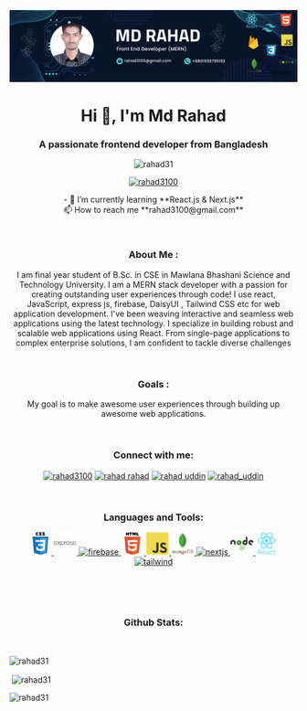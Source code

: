 <p align="center" borderRadius="25px"> <img src="https://github.com/Rahad31/Rahad31/blob/main/Banner.png" alt="rahad31" /> </p>

<h1 align="center">Hi 👋, I'm Md Rahad</h1>
<h3 align="center">A passionate frontend developer from Bangladesh</h3>

<p align="center"> <img src="https://komarev.com/ghpvc/?username=rahad31&label=Profile%20views&color=0e75b6&style=flat" alt="rahad31" /> </p>

<p align="center"> <a href="https://twitter.com/rahad3100" target="blank"><img src="https://img.shields.io/twitter/follow/rahad3100?logo=twitter&style=for-the-badge" alt="rahad3100" /></a> </p>
<p align="center">- 🌱 I’m currently learning **React.js & Next.js**<br>📫 How to reach me **rahad3100@gmail.com** 

</p>



<br>


<h3 align="center">About Me :</h3>
<p  align="center">I am final year student of B.Sc. in CSE in Mawlana Bhashani Science and Technology University. I am a MERN stack developer with a passion for creating outstanding user experiences through code! I use react, JavaScript, express js, firebase, DaisyUI , Tailwind CSS etc for web application development. I've been weaving interactive and seamless web applications using the latest technology. I specialize in building robust and scalable web applications using React. From single-page applications to complex enterprise solutions, I am confident to tackle diverse challenges</p>

<br>
<h3 align="center">Goals :</h3>
<p  align="center">My goal is to make awesome user experiences through building up awesome web applications.</p>

<br>
<h3 align="center">Connect with me:</h3>
<p align="center">
<a href="https://twitter.com/rahad3100" target="blank"><img align="center" src="https://raw.githubusercontent.com/rahuldkjain/github-profile-readme-generator/master/src/images/icons/Social/twitter.svg" alt="rahad3100" height="30" width="40" /></a>
<a href="https://linkedin.com/in/rahad rahad" target="blank"><img align="center" src="https://raw.githubusercontent.com/rahuldkjain/github-profile-readme-generator/master/src/images/icons/Social/linked-in-alt.svg" alt="rahad rahad" height="30" width="40" /></a>
<a href="https://fb.com/rahad uddin" target="blank"><img align="center" src="https://raw.githubusercontent.com/rahuldkjain/github-profile-readme-generator/master/src/images/icons/Social/facebook.svg" alt="rahad uddin" height="30" width="40" /></a>
<a href="https://instagram.com/rahad_uddin" target="blank"><img align="center" src="https://raw.githubusercontent.com/rahuldkjain/github-profile-readme-generator/master/src/images/icons/Social/instagram.svg" alt="rahad_uddin" height="30" width="40" /></a>
</p>
<br>
<h3 align="center">Languages and Tools:</h3>
<p align="center"> <a href="https://www.w3schools.com/css/" target="_blank" rel="noreferrer"> <img src="https://raw.githubusercontent.com/devicons/devicon/master/icons/css3/css3-original-wordmark.svg" alt="css3" width="40" height="40"/> </a> <a href="https://expressjs.com" target="_blank" rel="noreferrer"> <img src="https://raw.githubusercontent.com/devicons/devicon/master/icons/express/express-original-wordmark.svg" alt="express" width="40" height="40"/> </a> <a href="https://firebase.google.com/" target="_blank" rel="noreferrer"> <img src="https://www.vectorlogo.zone/logos/firebase/firebase-icon.svg" alt="firebase" width="40" height="40"/> </a> <a href="https://www.w3.org/html/" target="_blank" rel="noreferrer"> <img src="https://raw.githubusercontent.com/devicons/devicon/master/icons/html5/html5-original-wordmark.svg" alt="html5" width="40" height="40"/> </a> <a href="https://developer.mozilla.org/en-US/docs/Web/JavaScript" target="_blank" rel="noreferrer"> <img src="https://raw.githubusercontent.com/devicons/devicon/master/icons/javascript/javascript-original.svg" alt="javascript" width="40" height="40"/> </a> <a href="https://www.mongodb.com/" target="_blank" rel="noreferrer"> <img src="https://raw.githubusercontent.com/devicons/devicon/master/icons/mongodb/mongodb-original-wordmark.svg" alt="mongodb" width="40" height="40"/> </a> <a href="https://nextjs.org/" target="_blank" rel="noreferrer"> <img src="https://cdn.worldvectorlogo.com/logos/nextjs-2.svg" alt="nextjs" width="40" height="40"/> </a> <a href="https://nodejs.org" target="_blank" rel="noreferrer"> <img src="https://raw.githubusercontent.com/devicons/devicon/master/icons/nodejs/nodejs-original-wordmark.svg" alt="nodejs" width="40" height="40"/> </a> <a href="https://reactjs.org/" target="_blank" rel="noreferrer"> <img src="https://raw.githubusercontent.com/devicons/devicon/master/icons/react/react-original-wordmark.svg" alt="react" width="40" height="40"/> </a> <a href="https://tailwindcss.com/" target="_blank" rel="noreferrer"> <img src="https://www.vectorlogo.zone/logos/tailwindcss/tailwindcss-icon.svg" alt="tailwind" width="40" height="40"/> </a> </p>
<br>
<br>
<br>
<h3 align="center">Github Stats:</h3>
<br>
<p><img align="center" src="https://github-readme-stats.vercel.app/api/top-langs?username=rahad31&show_icons=true&locale=en&layout=compact" alt="rahad31" /></p>


<p>&nbsp;<img align="center" src="https://github-readme-stats.vercel.app/api?username=rahad31&show_icons=true&locale=en" alt="rahad31" /></p>

<p ><img align="left" src="https://github-readme-streak-stats.herokuapp.com/?user=rahad31&" alt="rahad31" /></p>
